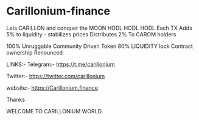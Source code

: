 # Carillonium-finance
Lets CARILLON and conquer the MOON
HODL HODL HODL
Each TX
Adds 5% to liquidity - stabilizes prices
Distributes 2% To CAROM holders

100% Unruggable Community Driven Token
80% LIQUIDITY lock
Contract ownership Renounced
 
 
 LINKS:-
 Telegram:-
 https://t.me/carillonium
 
 Twitter:-
 https://twitter.com/carillonium
 
 website:-
 https://Carillonium.finance
 
 Thanks 
 
 WELCOME TO CARILLONIUM WORLD.
 
